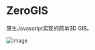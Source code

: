 # ZeroGIS

原生Javascript实现的简单3D GIS。

![image](https://github.com/tengge1/ZeroGIS/blob/master/image/earth.png)

